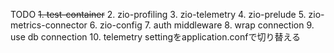 TODO
~~1. test-container~~
2. zio-profiling
3. zio-telemetry
4. zio-prelude
5. zio-metrics-connector
6. zio-config
7. auth middleware
8. wrap connection
9. use db connection
10. telemetry settingをapplication.confで切り替える
